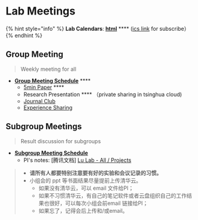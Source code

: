 # Lab Meetings

{% hint style="info" %}
**Lab Calendars**: [**html**](https://outlook.live.com/owa/calendar/0c7950ee-9f96-427e-8229-e0fcdd915b44/ac41d38f-f582-4f44-91d7-a776ae33b6be/cid-0AFBF18A0971099A/index.html) **** ([ics link](https://docs.ncrnalab.org/docs/cal#lab-calendars) for subscribe）
{% endhint %}

## Group Meeting&#x20;

> Weekly meeting for all

* [**Group Meeting Schedule**](https://docs.qq.com/sheet/DWXBld2JXeUJYbVZa?tab=q83q4d) ****&#x20;
  * [5min Paper](https://cloud.tsinghua.edu.cn/d/9d49a35091bc41baa830/) ****&#x20;
  * Research Presentation **** （private sharing in tsinghua cloud)
  * [Journal Club](https://cloud.tsinghua.edu.cn/d/3fc850ee450b4d00b402/)&#x20;
  * [Experience Sharing](https://cloud.tsinghua.edu.cn/d/b60933af2557448594be/)&#x20;

## Subgroup Meetings

> Result discussion for subgroups

* ****[**Subgroup Meeting Schedule**](https://app.yinxiang.com/fx/16147d64-7d5f-42d3-b4da-cacea5bf28d8)****
  * PI's notes: \[腾讯文档] [Lu Lab - All / Projects](https://docs.qq.com/doc/DWUVsUWVNSU1ERWR1)&#x20;



> * **请所有人都要特别注意要有好的实验和会议记录的习惯。**
> * 小组会的 ppt 等书面结果尽量提前上传清华云。
>   * 如果没有清华云，可以 email 文件给PI；
>   * 如果不习惯清华云，有自己的笔记软件或者云盘组织自己的工作结果也很好，可以每次小组会前email 链接给PI；
>   * 如果忘了，记得会后上传和/或email。
